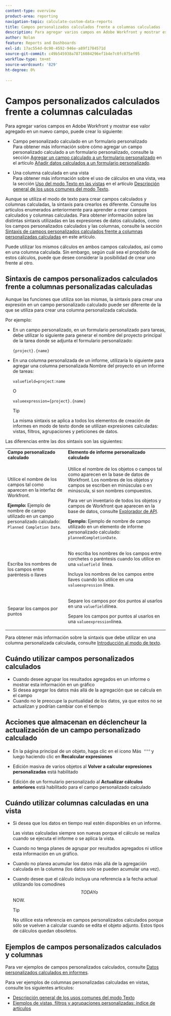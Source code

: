 ```yaml
---
content-type: overview
product-area: reporting
navigation-topic: calculate-custom-data-reports
title: Campos personalizados calculados frente a columnas calculadas
description: Para agregar varios campos en Adobe Workfront y mostrar ese valor agregado en un nuevo campo, puede crear un campo personalizado calculado en un formulario personalizado o una columna calculada en una vista.
author: Nolan
feature: Reports and Dashboards
exl-id: 17ac554d-0c90-4592-946e-a89f1784571d
source-git-commit: c49b545938a78716084296ef1b4e7c0fc075ef95
workflow-type: tm+mt
source-wordcount: '829'
ht-degree: 0%

---
```


# Campos personalizados calculados frente a columnas calculadas

Para agregar varios campos en Adobe Workfront y mostrar ese valor agregado en un nuevo campo, puede crear lo siguiente:

* Campo personalizado calculado en un formulario personalizado\
  Para obtener más información sobre cómo agregar un campo personalizado calculado a un formulario personalizado, consulte la sección [Agregar un campo calculado a un formulario personalizado](../../../administration-and-setup/customize-workfront/create-manage-custom-forms/add-calculated-data-to-custom-form.md#add-a-calculated-field-to-a-custom-form) en el artículo [Añadir datos calculados a un formulario personalizado](../../../administration-and-setup/customize-workfront/create-manage-custom-forms/add-calculated-data-to-custom-form.md).

* Una columna calculada en una vista\
  Para obtener más información sobre el uso de cálculos en una vista, vea la sección [Uso del modo Texto en las vistas](../../../reports-and-dashboards/reports/text-mode/understand-common-uses-text-mode.md#use-text-mode-in-views) en el artículo [Descripción general de los usos comunes del modo Texto](../../../reports-and-dashboards/reports/text-mode/understand-common-uses-text-mode.md).

Aunque se utiliza el modo de texto para crear campos calculados y columnas calculadas, la sintaxis para crearlos es diferente. Consulte los artículos enumerados anteriormente para aprender a crear campos calculados y columnas calculadas. Para obtener información sobre las distintas sintaxis utilizadas en las expresiones de datos calculados, como los campos personalizados calculados y las columnas, consulte la sección [Sintaxis de campos personalizados calculados frente a columnas personalizadas calculadas](/help/quicksilver/reports-and-dashboards/reports/calc-cstm-data-reports/calculated-custom-fields-calculated-columns.md#syntax-of-calculated-custom-fields-vs-calculated-custom-columns) en este artículo.

Puede utilizar los mismos cálculos en ambos campos calculados, así como en una columna calculada. Sin embargo, según cuál sea el propósito de estos cálculos, puede que desee considerar la posibilidad de crear uno frente al otro.

## Sintaxis de campos personalizados calculados frente a columnas personalizadas calculadas

Aunque las funciones que utiliza son las mismas, la sintaxis para crear una expresión en un campo personalizado calculado puede ser diferente de la que se utiliza para crear una columna personalizada calculada.

Por ejemplo:

* En un campo personalizado, en un formulario personalizado para tareas, debe utilizar lo siguiente para generar el nombre del proyecto principal de la tarea donde se adjunta el formulario personalizado:

  `{project}.{name}`

* En una columna personalizada de un informe, utilizaría lo siguiente para agregar una columna personalizada Nombre del proyecto en un informe de tareas:

  `valuefield=project:name`

  O

  `valueexpression={project}.{name}`

  >[!TIP]
  >
  >La misma sintaxis se aplica a todos los elementos de creación de informes en modo de texto donde se utilizan expresiones calculadas: vistas, filtros, agrupaciones y peticiones de datos.

Las diferencias entre las dos sintaxis son las siguientes:

<table style="table-layout:auto"> 
 <col> 
 <col> 
 <tbody> 
  <tr> 
   <td><strong>Campo personalizado calculado</strong></td>
   <td><strong>Elemento de informe personalizado calculado</strong></td> 
  </tr> 
  <tr> 
   <td> <p>Utilice el nombre de los campos tal como aparecen en la interfaz de Workfront.</p> <p class="example" data-mc-autonum="<b>Example: </b>"><span class="autonumber"><span><b>Ejemplo: </b></span></span>Ejemplo de nombre de campo utilizado en un campo personalizado calculado: <code>Planned Completion Date</code>.</p> </td> 
   <td> <p>Utilice el nombre de los objetos o campos tal como aparecen en la base de datos de Workfront. Los nombres de los objetos y campos se escriben en minúsculas o en minúscula, si son nombres compuestos. </p> <p>Para ver un inventario de todos los objetos y campos de Workfront que aparecen en la base de datos, consulte <a href="../../../wf-api/general/api-explorer.md" class="MCXref xref">Explorador de API</a>. </p> <p class="example" data-mc-autonum="<b>Example: </b>"><span class="autonumber"><span><b>Ejemplo: </b></span></span>Ejemplo de nombre de campo utilizado en un elemento de informe personalizado calculado: <code>plannedCompletionDate</code>.</p> </td> 
  </tr> 
  <tr> 
   <td>Escriba los nombres de los campos entre paréntesis o llaves</td> 
   <td> <p>No escriba los nombres de los campos entre corchetes o paréntesis cuando los utilice en una <code>valuefield </code>línea.</p> <p>Incluya los nombres de los campos entre llaves cuando los utilice en una <code>valueexpression</code> línea.</p> </td> 
  </tr> 
  <tr> 
   <td>Separar los campos por puntos</td> 
   <td> <p>Separe los campos por dos puntos al usarlos en una <code>valuefield</code>línea.</p> <p>Separe los campos por puntos al usarlos en una <code>valueexpression</code>línea.</p> </td> 
  </tr> 
 </tbody> 
</table>

Para obtener más información sobre la sintaxis que debe utilizar en una columna personalizada calculada, consulte [Introducción al modo de texto](../../../reports-and-dashboards/reports/text-mode/understand-text-mode.md).

## Cuándo utilizar campos personalizados calculados

* Cuando desee agrupar los resultados agregados en un informe o mostrar esta información en un gráfico
* Si desea agregar los datos más allá de la agregación que se calcula en el campo
* Cuando no le preocupe la puntualidad de los datos, ya que estos no se actualizan y podrían cambiar con el tiempo

## Acciones que almacenan en déclencheur la actualización de un campo personalizado calculado

* En la página principal de un objeto, haga clic en el icono Más ![](assets/more-icon.png)y luego haciendo clic en **Recalcular expresiones**

* Edición masiva de varios objetos al **Volver a calcular expresiones personalizadas** está habilitado
* Edición de un formulario personalizado al **Actualizar cálculos anteriores** está habilitado para el campo personalizado calculado

## Cuándo utilizar columnas calculadas en una vista

* Si desea que los datos en tiempo real estén disponibles en un informe.

  Las vistas calculadas siempre son nuevas porque el cálculo se realiza cuando se ejecuta el informe o se aplica la vista.

* Cuando no tenga planes de agrupar por resultados agregados ni utilice esta información en un gráfico.
* Cuando no planea acumular los datos más allá de la agregación calculada en la columna (los datos solo se pueden acumular una vez).
* Cuando desee que el cálculo incluya una referencia a la fecha actual utilizando los comodines $$TODAY o $$NOW.

  >[!TIP]
  >
  >No utilice esta referencia en campos personalizados calculados porque sólo se vuelven a calcular cuando se edita el objeto adjunto. Estos tipos de cálculos quedan obsoletos.

## Ejemplos de campos personalizados calculados y columnas

Para ver ejemplos de campos personalizados calculados, consulte [Datos personalizados calculados en informes](../../../reports-and-dashboards/reports/calc-cstm-data-reports/calculated-custom-data-reports.md).

Para ver ejemplos de columnas personalizadas calculadas en vistas, consulte los siguientes artículos:

* [Descripción general de los usos comunes del modo Texto](../../../reports-and-dashboards/reports/text-mode/understand-common-uses-text-mode.md)
* [Ejemplos de vistas, filtros y agrupaciones personalizadas: índice de artículos](../../../reports-and-dashboards/reports/custom-view-filter-grouping-samples/custom-view-filter-grouping-samples.md)
